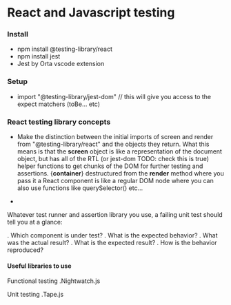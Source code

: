# React and Javascript testing

### Install
- npm install @testing-library/react
- npm install jest
- Jest by Orta vscode extension

### Setup
- import "@testing-library/jest-dom" // this will give you access to the expect matchers (toBe... etc)

### React testing library concepts
- Make the distinction between the initial imports of screen and render from "@testing-library/react" and the objects they return. What this means is that the __screen__ object is like a representation of the document object, but has all of the RTL (or jest-dom TODO: check this is true) helper functions to get chunks of the DOM for further testing and assertions. {__container__} destructured from the __render__ method where you pass it a React component is like a regular DOM node where you can also use functions like querySelector() etc...



- 

Whatever test runner and assertion library you use, a failing unit test should tell you at a glance:

. Which component is under test?
. What is the expected behavior?
. What was the actual result?
. What is the expected result?
. How is the behavior reproduced?

#### Useful libraries to use

Functional testing
.Nightwatch.js

Unit testing
.Tape.js

